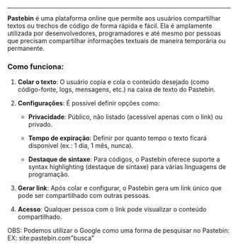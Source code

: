 
---
**Pastebin** é uma plataforma online que permite aos usuários compartilhar textos ou trechos de código de forma rápida e fácil. Ela é amplamente utilizada por desenvolvedores, programadores e até mesmo por pessoas que precisam compartilhar informações textuais de maneira temporária ou permanente.

### Como funciona:

1. **Colar o texto**: O usuário copia e cola o conteúdo desejado (como código-fonte, logs, mensagens, etc.) na caixa de texto do Pastebin.
    
2. **Configurações**: É possível definir opções como:
    
    - **Privacidade**: Público, não listado (acessível apenas com o link) ou privado.
        
    - **Tempo de expiração**: Definir por quanto tempo o texto ficará disponível (ex.: 1 dia, 1 mês, nunca).
        
    - **Destaque de sintaxe**: Para códigos, o Pastebin oferece suporte a syntax highlighting (destaque de sintaxe) para várias linguagens de programação.
        
3. **Gerar link**: Após colar e configurar, o Pastebin gera um link único que pode ser compartilhado com outras pessoas.
    
4. **Acesso**: Qualquer pessoa com o link pode visualizar o conteúdo compartilhado.

OBS: Podemos utilizar o Google como uma forma de pesquisar no Pastebin:
EX: site:pastebin.com"busca"